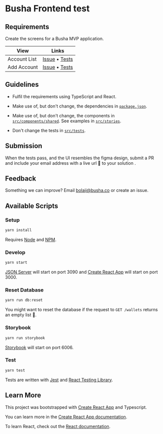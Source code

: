 # Busha Frontend test

## Requirements

Create the screens for a Busha MVP application.

| View              | Links                                                                                |
| ----------------- | ------------------------------------------------------------------------------------ |
| Account List  | [Issue](issues/account-list.md) • [Tests](src/tests/account-list.test.tsx)   |
| Add Account    | [Issue](issues/add-wallet.md) • [Tests](src/tests/add-wallet.test.tsx)       |

## Guidelines

- Fulfil the requirements using TypeScript and React.

- Make use of, but don't change, the dependencies in [`package.json`](package.json).

- Make use of, but don't change, the components in [`src/components/shared`](src/components/shared). See examples in [`src/stories`](src/stories).

- Don't change the tests in [`src/tests`](src/tests).

## Submission

When the tests pass, and the UI resembles the figma design, submit a PR and include your email address with a live url 🚀 to your solution .

## Feedback

Something we can improve? Email bolaji@busha.co or create an issue.

## Available Scripts
### Setup

```sh
yarn install
```

Requires [Node](https://nodejs.org) and [NPM](https://www.npmjs.com/).

### Develop

```sh
yarn start
```

[JSON Server](https://github.com/typicode/json-server) will start on port 3090 and [Create React App](https://github.com/facebook/create-react-app) will start on port 3000.

### Reset Database
```sh
yarn run db:reset
```
You might want to reset the database if the request to `GET /wallets`  returns an empty list 🙂.

### Storybook

```sh
yarn run storybook
```

[Storybook](https://storybook.js.org) will start on port 6006.

### Test

```sh
yarn test
```

Tests are written with [Jest](https://jestjs.io/) and [React Testing Library](https://testing-library.com/docs/react-testing-library/intro/).

## Learn More

This project was bootstrapped with [Create React App](https://github.com/facebook/create-react-app) and Typescript.

You can learn more in the [Create React App documentation](https://facebook.github.io/create-react-app/docs/getting-started).

To learn React, check out the [React documentation](https://reactjs.org/).
